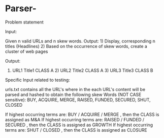 Parser-
=======
Problem statement

Input:

Given n valid URLs and n skew words. Output: 1) Display, corresponding n titles (Headlines) 2) Based on the occurrence of skew words, create a cluster of web pages



Output:

1) URL1 Title1 CLASS A 2) URL2 Title2 CLASS A 3) URL3 Title3 CLASS B

Specific Input related to testing:

urls.txt contains all the URL's where in the each URL's content will be parsed and hashed to obtain the following skew Words (NOT CASE sensitive): BUY, ACQUIRE, MERGE, RAISED, FUNDED, SECURED, SHUT, CLOSED

If highest occurring terms are: BUY / ACQUIRE / MERGE , then the CLASS is assigned as M&A If highest occurring terms are: RAISED / FUNDED / SECURED , then the CLASS is assigned as GROWTH If highest occurring terms are: SHUT / CLOSED , then the CLASS is assigned as CLOSURE
